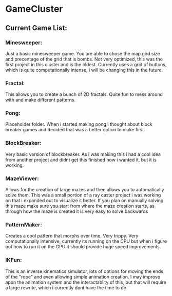 # GameCluster

## Current Game List:

### Minesweeper:

Just a basic minesweeper game. You are able to chose the map gird size and precentage of the grid that is bombs. Not very optimized, this was the first project in this cluster and is the oldest. Currently uses a grid of buttons, which is quite computationally intense, i will be changing this in the future.

### Fractal:

This allows you to create a bunch of 2D fractals. Quite fun to mess around with and make different patterns.

### Pong:

Placeholder folder. When i started making pong i thought about block breaker games and decided that was a better option to make first.

### BlockBreaker:

Very basic version of blockbreaker. As i was making this i had a cool idea from another project and didnt get this finished how i wanted it, but it is working.

### MazeViewer:

Allows for the creation of large mazes and then allows you to automatically solve them. This was a small portion of a ray caster project i was working on that i expanded out to visualize it better. If you plan on manually solving this maze make sure you start from where the maze creation starts, as through how the maze is created it is very easy to solve backwards

### PatternMaker:

Creates a cool pattern that morphs over time. Very trippy. Very computationally intensive, currently its running on the CPU but when i figure out how to run it on the GPU it should provide huge speed improvements.

### IKFun:

This is an inverse kinematics simulator, lots of options for moving the ends of the "rope" and even allowing simple animation creation. I may improve apon the animation system and the interactablity of this, but that will require a large rewrite, which i currently dont have the time to do.
